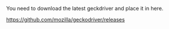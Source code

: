 You need to download the latest geckdriver and place it in here.

https://github.com/mozilla/geckodriver/releases
